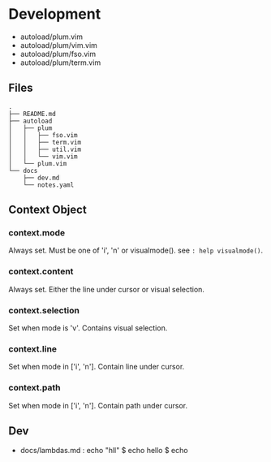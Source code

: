 # Development

* autoload/plum.vim
* autoload/plum/vim.vim
* autoload/plum/fso.vim
* autoload/plum/term.vim

## Files
    .
    ├── README.md
    ├── autoload
    │   ├── plum
    │   │   ├── fso.vim
    │   │   ├── term.vim
    │   │   ├── util.vim
    │   │   └── vim.vim
    │   └── plum.vim
    └── docs
        ├── dev.md
        └── notes.yaml

## Context Object
### context.mode
Always set. Must be one of 'i', 'n' or visualmode(). see `: help visualmode()`.

### context.content
Always set. Either the line under cursor or visual selection.

### context.selection
Set when mode is 'v'. Contains visual selection.

### context.line
Set when mode in ['i', 'n']. Contain line under cursor.

### context.path
Set when mode in ['i', 'n']. Contain path under cursor.

## Dev
* docs/lambdas.md
: echo "hll"
$ echo hello 
$ echo


